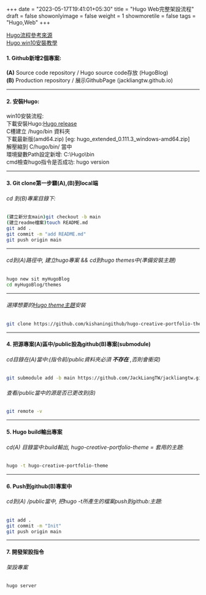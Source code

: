 +++
date = "2023-05-17T19:41:01+05:30"
title = "Hugo Web完整架設流程"
draft = false
showonlyimage = false
weight = 1
showmoretile = false
tags = "Hugo,Web"
+++

[Hugo流程參考來源](https://youtu.be/LIFvgrRxdt4)  
[Hugo win10安裝教學](https://youtu.be/N-QRjEJsBRU)

#### 1. **Github新增2個專案:**  
**(A)** Source code repository / Hugo source code存放 (HugoBlog)  
**(B)** Production repository / 展示GithubPage (jackliangtw.github.io)  
* * *  


#### 2. **安裝Hugo:**
win10安裝流程:  
下載安裝Hugo:[Hugo release](https://github.com/gohugoio/hugo/releases)  
C槽建立 /hugo/bin 資料夾  
下載最新版(amd64.zip) [eg: hugo_extended_0.111.3_windows-amd64.zip]  
解壓縮到 C/hugo/bin/ 當中  
環境變數Path設定新增: C:\Hugo\bin  
cmd檢查hugo指令是否成功: hugo version  
* * *  

#### 3. **Git clone第一步驟(A),(B)到local端**  
###### cd 到(B)專案目錄下:  
```bash
(建立新分支main)git checkout -b main  
(建立readme檔案)touch README.md  
git add .  
git commit -m "add README.md"  
git push origin main  
```  
* * *  


###### cd到(A)路徑中, 建立hugo專案 && cd到hugo themes中(準備安裝主題)  
```bash
hugo new sit myHugoBlog  
cd myHugoBlog/themes  
```
* * *  

###### 選擇想要的[Hugo theme主題](https://themes.gohugo.io/)安裝
```bash
git clone https://github.com/kishaningithub/hugo-creative-portfolio-theme.git
```  
* * *  

#### 4. **把源專案(A)區中/public設為github(B)專案(submodule)**  
###### cd目錄在(A)當中:(指令前/public資料夾必須 **不存在** ,否則會衝突)  
```bash
git submodule add -b main https://github.com/JackLiangTW/jackliangtw.github.io.git public
```  

###### 查看/public當中的源是否已更改到(B)
```bash
git remote -v
```  
* * *  

#### 5. **Hugo build輸出專案**  
###### cd(A) 目錄當中:build輸出, hugo-creative-portfolio-theme = 套用的主題:  
```bash
hugo -t hugo-creative-portfolio-theme
```  
* * *  


#### 6. **Push到github(B)專案中**  
###### cd到(A) /public當中, 把hugo -t所產生的檔案push到github:主題:  
```bash
git add .
git commit -m "Init"
git push origin main
```  
* * *  

#### 7. **開發架設指令**  
###### 架設專案
```bash
hugo server
```